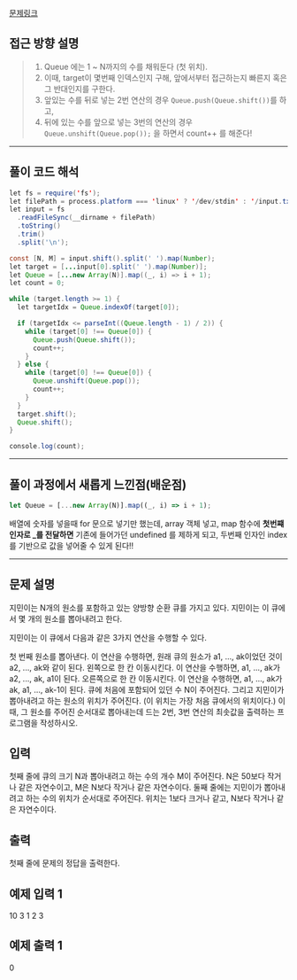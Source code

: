 [문제링크](https://www.acmicpc.net/problem/1021)

## 접근 방향 설명

> 1) Queue 에는 1 ~ N까지의 수를 채워둔다 (첫 위치). 
> 2) 이때, target이 몇번째 인덱스인지 구해, 앞에서부터 접근하는지 빠른지 혹은 그 반대인지를 구한다.
> 3) 앞있는 수를 뒤로 넣는 2번 연산의 경우 `Queue.push(Queue.shift())`를 하고,
> 4) 뒤에 있는 수를 앞으로 넣는 3번의 연산의 경우 `Queue.unshift(Queue.pop());` 을 하면서 count++ 를 해준다!

--- 

## 풀이 코드 해석
``` java script
let fs = require('fs');
let filePath = process.platform === 'linux' ? '/dev/stdin' : '/input.txt';
let input = fs
  .readFileSync(__dirname + filePath)
  .toString()
  .trim()
  .split('\n');

const [N, M] = input.shift().split(' ').map(Number);
let target = [...input[0].split(' ').map(Number)];
let Queue = [...new Array(N)].map((_, i) => i + 1);
let count = 0;

while (target.length >= 1) {
  let targetIdx = Queue.indexOf(target[0]);

  if (targetIdx <= parseInt((Queue.length - 1) / 2)) {
    while (target[0] !== Queue[0]) {
      Queue.push(Queue.shift());
      count++;
    }
  } else {
    while (target[0] !== Queue[0]) {
      Queue.unshift(Queue.pop());
      count++;
    }
  }
  target.shift();
  Queue.shift();
}

console.log(count);
```
---

## 풀이 과정에서 새롭게 느낀점(배운점)

```js
let Queue = [...new Array(N)].map((_, i) => i + 1);
```

배열에 숫자를 넣을때 for 문으로 넣기만 했는데, array 객체 넣고, map 함수에 **첫번쨰 인자로 _를 전달하면** 
기존에 들어가던 undefined 를 제하게 되고, 두번째 인자인 index 를 기반으로 값을 넣어줄 수 있게 된다!!

---- 
## 문제 설명
지민이는 N개의 원소를 포함하고 있는 양방향 순환 큐를 가지고 있다. 지민이는 이 큐에서 몇 개의 원소를 뽑아내려고 한다.

지민이는 이 큐에서 다음과 같은 3가지 연산을 수행할 수 있다.

첫 번째 원소를 뽑아낸다. 이 연산을 수행하면, 원래 큐의 원소가 a1, ..., ak이었던 것이 a2, ..., ak와 같이 된다.
왼쪽으로 한 칸 이동시킨다. 이 연산을 수행하면, a1, ..., ak가 a2, ..., ak, a1이 된다.
오른쪽으로 한 칸 이동시킨다. 이 연산을 수행하면, a1, ..., ak가 ak, a1, ..., ak-1이 된다.
큐에 처음에 포함되어 있던 수 N이 주어진다. 그리고 지민이가 뽑아내려고 하는 원소의 위치가 주어진다. (이 위치는 가장 처음 큐에서의 위치이다.) 이때, 그 원소를 주어진 순서대로 뽑아내는데 드는 2번, 3번 연산의 최솟값을 출력하는 프로그램을 작성하시오.

## 입력
첫째 줄에 큐의 크기 N과 뽑아내려고 하는 수의 개수 M이 주어진다. N은 50보다 작거나 같은 자연수이고, M은 N보다 작거나 같은 자연수이다. 둘째 줄에는 지민이가 뽑아내려고 하는 수의 위치가 순서대로 주어진다. 위치는 1보다 크거나 같고, N보다 작거나 같은 자연수이다.

## 출력
첫째 줄에 문제의 정답을 출력한다.

## 예제 입력 1 
10 3
1 2 3

## 예제 출력 1 
0